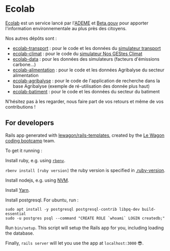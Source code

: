 # Ecolab

[Ecolab](https://ecolab.ademe.fr) est un service lancé par l'[ADEME](https://www.ademe.fr) et [Beta.gouv](https://beta.gouv.fr) pour apporter l'information environnementale au plus près des citoyens.

Nos autres dépôts sont :

* [ecolab-transport](https://github.com/betagouv/ecolab-transport) : pour le code et les données du [simulateur transport](https://ecolab.ademe.fr/apps/transport)
* [ecolab-climat](https://github.com/betagouv/ecolab-climat) : pour le code du [simulateur Nos GEStes Climat](https://ecolab.ademe.fr/apps/climat)
* [ecolab-data](https://github.com/betagouv/ecolab-data) : pour les données des simulateurs (facteurs d'émissions carbone...)
* [ecolab-alimentation](https://github.com/betagouv/ecolab-alimentation) : pour le code et les données Agribalyse du secteur alimentation
* [ecolab-agribalyse](https://github.com/betagouv/ecolab-agribalyse) : pour le code de l'application de recherche dans la base Agribalyse (exemple de ré-utilisation des donnée plus haut)
* [ecolab-batiment](https://github.com/betagouv/ecolab-batiment) : pour le code et les données du secteur du batiment

N'hésitez pas à les regarder, nous faire part de vos retours et même de vos contributions !


## For developers

Rails app generated with [lewagon/rails-templates](https://github.com/lewagon/rails-templates), created by the [Le Wagon coding bootcamp](https://www.lewagon.com) team.

To get it running :

Install ruby, e.g. using [`rbenv`](https://github.com/rbenv/rbenv#installation).

`rbenv install [ruby version]` the ruby version is specified in [.ruby-version](https://github.com/JenniferStephan/Ecolab/blob/master/.ruby-version).

Install nodejs, e.g. using [NVM](https://github.com/nvm-sh/nvm).

Install [Yarn](https://yarnpkg.com/lang/en/docs/install/#windows-stable).

Install postgresql. For ubuntu, run  :

```
sudo apt install -y postgresql postgresql-contrib libpq-dev build-essential
sudo -u postgres psql --command "CREATE ROLE `whoami` LOGIN createdb;"
```

Run `bin/setup`. This script will setup the Rails app for you, including loading the database.

Finally, `rails server` will let you use the app at `localhost:3000` 😎.
